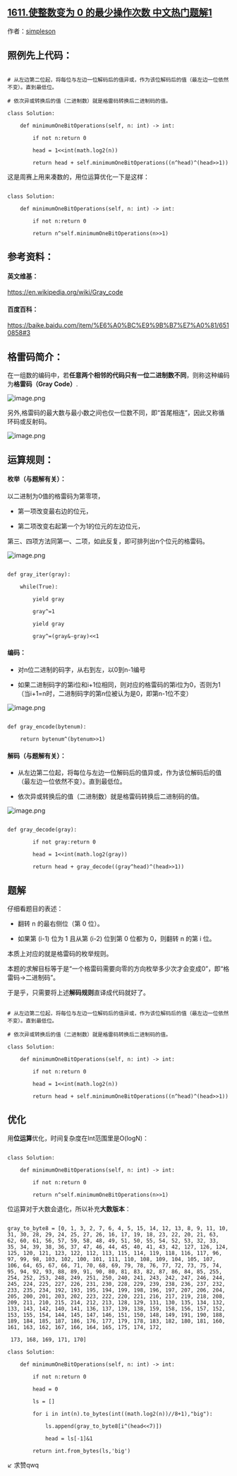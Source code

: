 ## [1611.使整数变为 0 的最少操作次数 中文热门题解1](https://leetcode.cn/problems/minimum-one-bit-operations-to-make-integers-zero/solutions/100000/xiang-jie-ge-lei-ma-by-simpleson)

作者：[simpleson](https://leetcode.cn/u/simpleson)

## 照例先上代码：
```python3 []
# 从左边第二位起，将每位与左边一位解码后的值异或，作为该位解码后的值（最左边一位依然不变）。直到最低位。
# 依次异或转换后的值（二进制数）就是格雷码转换后二进制码的值。
class Solution:
    def minimumOneBitOperations(self, n: int) -> int:
        if not n:return 0
        head = 1<<int(math.log2(n))
        return head + self.minimumOneBitOperations((n^head)^(head>>1))
```
这是周赛上用来凑数的，用位运算优化一下是这样：
```python3 []
class Solution:
    def minimumOneBitOperations(self, n: int) -> int:
        if not n:return 0
        return n^self.minimumOneBitOperations(n>>1)
```

## 参考资料：
#### 英文维基：
https://en.wikipedia.org/wiki/Gray_code 
#### 百度百科：
https://baike.baidu.com/item/%E6%A0%BC%E9%9B%B7%E7%A0%81/6510858#3

## 格雷码简介：

在一组数的编码中，若**任意两个相邻的代码只有一位二进制数不同**，则称这种编码为**格雷码（Gray Code）**.

![image.png](https://pic.leetcode-cn.com/1601796716-IxlsdO-image.png)

另外,格雷码的最大数与最小数之间也仅一位数不同，即“首尾相连”，因此又称循环码或反射码。

![image.png](https://pic.leetcode-cn.com/1601786654-kLEJzC-image.png)

## 运算规则：

#### 枚举（与题解有关）：
以二进制为0值的格雷码为第零项，
- 第一项改变最右边的位元，
- 第二项改变右起第一个为1的位元的左边位元，
第三、四项方法同第一、二项，如此反复，即可排列出n个位元的格雷码。
![image.png](https://pic.leetcode-cn.com/1601789430-CFnjsX-image.png)
```python3 []
def gray_iter(gray):
    while(True):
        yield gray
        gray^=1
        yield gray
        gray^=(gray&-gray)<<1
```

#### 编码：
- 对n位二进制的码字，从右到左，以0到n-1编号
- 如果二进制码字的第i位和i+1位相同，则对应的格雷码的第i位为0，否则为1（当i+1=n时，二进制码字的第n位被认为是0，即第n-1位不变）
![image.png](https://pic.leetcode-cn.com/1601790155-AkIwly-image.png)
```python3 []
def gray_encode(bytenum):
    return bytenum^(bytenum>>1)
```

#### 解码（与题解有关）：
- 从左边第二位起，将每位与左边一位解码后的值异或，作为该位解码后的值（最左边一位依然不变）。直到最低位。
- 依次异或转换后的值（二进制数）就是格雷码转换后二进制码的值。
![image.png](https://pic.leetcode-cn.com/1601791114-SyvIHq-image.png)
```python3 []
def gray_decode(gray):
        if not gray:return 0
        head = 1<<int(math.log2(gray))
        return head + gray_decode((gray^head)^(head>>1))
```


## 题解
仔细看题目的表述：
- 翻转 n 的最右侧位（第 0 位）。
- 如果第 (i-1) 位为 1 且从第 (i-2) 位到第 0 位都为 0，则翻转 n 的第 i 位。

本质上对应的就是格雷码的枚举规则。

本题的求解目标等于是“一个格雷码需要向零的方向枚举多少次才会变成0”，即“格雷码->二进制码”。
于是乎，只需要将上述**解码规则**直译成代码就好了。
```python3 []
# 从左边第二位起，将每位与左边一位解码后的值异或，作为该位解码后的值（最左边一位依然不变）。直到最低位。
# 依次异或转换后的值（二进制数）就是格雷码转换后二进制码的值。
class Solution:
    def minimumOneBitOperations(self, n: int) -> int:
        if not n:return 0
        head = 1<<int(math.log2(n))
        return head + self.minimumOneBitOperations((n^head)^(head>>1))
```

## 优化

用**位运算**优化，时间复杂度在Int范围里是O(logN)：
```python3 []
class Solution:
    def minimumOneBitOperations(self, n: int) -> int:
        if not n:return 0
        return n^self.minimumOneBitOperations(n>>1)
```
位运算对于大数会退化，所以补充**大数版本**：
```python3 []
gray_to_byte8 = [0, 1, 3, 2, 7, 6, 4, 5, 15, 14, 12, 13, 8, 9, 11, 10, 31, 30, 28, 29, 24, 25, 27, 26, 16, 17, 19, 18, 23, 22, 20, 21, 63, 62, 60, 61, 56, 57, 59, 58, 48, 49, 51, 50, 55, 54, 52, 53, 32, 33, 35, 34, 39, 38, 36, 37, 47, 46, 44, 45, 40, 41, 43, 42, 127, 126, 124, 125, 120, 121, 123, 122, 112, 113, 115, 114, 119, 118, 116, 117, 96, 97, 99, 98, 103, 102, 100, 101, 111, 110, 108, 109, 104, 105, 107, 106, 64, 65, 67, 66, 71, 70, 68, 69, 79, 78, 76, 77, 72, 73, 75, 74, 95, 94, 92, 93, 88, 89, 91, 90, 80, 81, 83, 82, 87, 86, 84, 85, 255, 254, 252, 253, 248, 249, 251, 250, 240, 241, 243, 242, 247, 246, 244, 245, 224, 225, 227, 226, 231, 230, 228, 229, 239, 238, 236, 237, 232, 233, 235, 234, 192, 193, 195, 194, 199, 198, 196, 197, 207, 206, 204, 205, 200, 201, 203, 202, 223, 222, 220, 221, 216, 217, 219, 218, 208, 209, 211, 210, 215, 214, 212, 213, 128, 129, 131, 130, 135, 134, 132, 133, 143, 142, 140, 141, 136, 137, 139, 138, 159, 158, 156, 157, 152, 153, 155, 154, 144, 145, 147, 146, 151, 150, 148, 149, 191, 190, 188, 189, 184, 185, 187, 186, 176, 177, 179, 178, 183, 182, 180, 181, 160, 161, 163, 162, 167, 166, 164, 165, 175, 174, 172,
 173, 168, 169, 171, 170]
class Solution:
    def minimumOneBitOperations(self, n: int) -> int:
        if not n:return 0
        head = 0
        ls = []
        for i in int(n).to_bytes(int((math.log2(n))//8+1),"big"):
            ls.append(gray_to_byte8[i^(head<<7)])
            head = ls[-1]&1
        return int.from_bytes(ls,'big')
```

↙ 求赞qwq